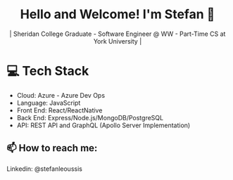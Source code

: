 <div align="center">
    
 # Hello and Welcome! I'm Stefan 👋

| Sheridan College Graduate - Software Engineer @ WW - Part-Time CS at York University |

</div>

# 💻  Tech Stack

- Cloud: Azure - Azure Dev Ops
- Language: JavaScript
- Front End: React/ReactNative
- Back End: Express/Node.js/MongoDB/PostgreSQL
- API: REST API and GraphQL (Apollo Server Implementation)

## 📫 How to reach me: <br>
   Linkedin: @stefanleoussis
     

